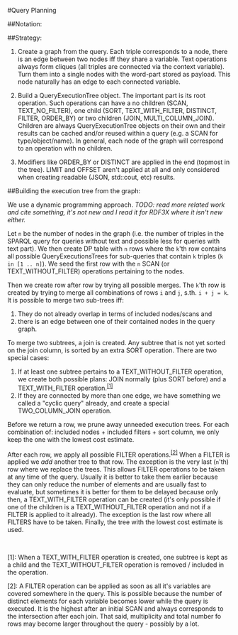 #Query Planning

##Notation:


##Strategy:

1. Create a graph from the query.
Each triple corresponds to a node, there is an edge between two nodes iff they share a variable.
Text operations always form cliques (all triples are connected via the context variable).
Turn them into a single nodes with the word-part stored as payload.
This node naturally has an edge to each connected variable.

2. Build a QueryExecutionTree object.
The important part is its root operation.
Such operations can have a no children (SCAN, TEXT_NO_FILTER), one child (SORT, TEXT_WITH_FILTER, DISTINCT, FILTER, ORDER_BY) or two children (JOIN, MULTI_COLUMN_JOIN). 
Children are always QueryExecutionTree objects on their own and their results can be cached and/or reused within a query (e.g. a SCAN for type/object/name).
In general, each node of the graph will correspond to an operation with no children.

3. Modifiers like ORDER_BY or DISTINCT are applied in the end (topmost in the tree). 
LIMIT and OFFSET aren't applied at all and only considered when creating readable (JSON, std::cout, etc) results.

##Building the execution tree from the graph:

We use a dynamic programming approach. _TODO: read more related work and cite something, it's not new and I read it for RDF3X where it isn't new either._

Let `n` be the number of nodes in the graph (i.e. the number of triples in the SPARQL query for queries without text and possible less for queries with text part). 
We then create DP table with `n` rows where the `k`'th row contains all possible QueryExecutionsTrees for sub-queries that contain `k` triples (`k in [1 .. n]`).
We seed the first row with the `n` SCAN (or TEXT_WITHOUT_FILTER) operations pertaining to the nodes.
 
Then we create row after row by trying all possible merges.
The `k`'th row is created by trying to merge all combinations of rows `i` and `j`, s.th. `i + j = k`.
It is possible to merge two sub-trees iff:  
1) They do not already overlap in terms of included nodes/scans and  
2) there is an edge between one of their contained nodes in the query graph.

To merge two subtrees, a join is created. 
Any subtree that is not yet sorted on the join column, is sorted by an extra SORT operation.
There are two special cases:  
1) If at least one subtree pertains to a TEXT_WITHOUT_FILTER operation, we create both possible plans: JOIN normally (plus SORT before) and a TEXT_WITH_FILTER operation.<sup>[\[1\]](#textwfilter)</sup>  
2) If they are connected by more than one edge, we have something we called a "cyclic query" already, and create a special TWO_COLUMN_JOIN operation.

Before we return a row, we prune away unneeded execution trees. 
For each combination of: included nodes + included filters + sort column, we only keep the one with the lowest cost estimate.

After each row, we apply all possible FILTER operations.<sup>[\[2\]](#filterfn)</sup> 
When a FILTER is applied we *add* another tree to that row. The exception is the very last (`n`'th) row where we replace the trees.
This allows FILTER operations to be taken at any time of the query. Usually it is better to take them earlier because they can only reduce the number of elements and are usually fast to evaluate, but sometimes it is better for them to be delayed because only then, a TEXT_WITH_FILTER operation can be created (it's only possible if one of the children is a TEXT_WITHOUT_FILTER operation and not if a FILTER is applied to it already).
The exception is the last row where all FILTERS have to be taken.
Finally, the tree with the lowest cost estimate is used.

&nbsp;

<a name="textwfilter">\[1\]</a>: When a TEXT_WITH_FILTER operation is created, one subtree is kept as a child and the TEXT_WITHOUT_FILTER operation is removed / included in the operation.

<a name="filterfn">\[2\]</a>: A FILTER operation can be applied as soon as all it's variables are covered somewhere in the query. This is possible because the number of distinct elements for each variable becomes lower while the query is executed. It is the highest after an initial SCAN and always corresponds to the intersection after each join. That said, multiplicity and total number fo rows may become larger throughout the query - possibly by a lot. 